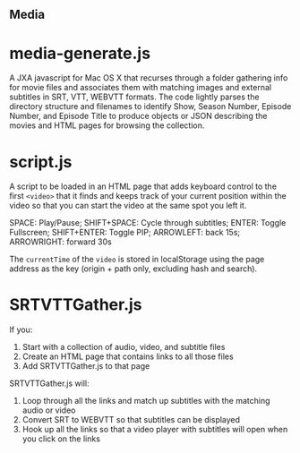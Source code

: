 ## Media

# media-generate.js

A JXA javascript for Mac OS X that recurses through a folder gathering info for movie files and associates them with matching images and external subtitles in SRT, VTT, WEBVTT formats. The code lightly parses the directory structure and filenames to identify Show, Season Number, Episode Number, and Episode Title to produce objects or JSON describing the movies and HTML pages for browsing the collection. 

# script.js

A script to be loaded in an HTML page that adds keyboard control to the first `<video>` that it finds and keeps track of your current position within the video so that you can start the video at the same spot you left it.

SPACE: Play/Pause;
SHIFT+SPACE: Cycle through subtitles;
ENTER: Toggle Fullscreen;
SHIFT+ENTER: Toggle PIP;
ARROWLEFT: back 15s;
ARROWRIGHT: forward 30s

The `currentTime` of the `video` is stored in localStorage using the page address as the key (origin + path only, excluding hash and search).


# SRTVTTGather.js

If you:
1. Start with a collection of audio, video, and subtitle files
2. Create an HTML page that contains links to all those files
3. Add SRTVTTGather.js to that page

SRTVTTGather.js will:
1. Loop through all the links and match up subtitles with the matching audio or video
2. Convert SRT to WEBVTT so that subtitles can be displayed
3. Hook up all the links so that a video player with subtitles will open when you click on the links
